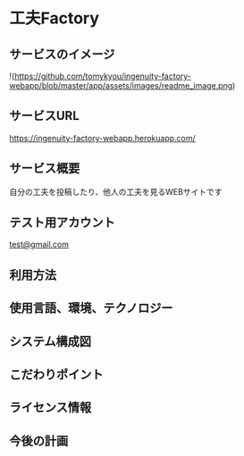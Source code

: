 # 工夫Factory


## サービスのイメージ
!(https://github.com/tomykyou/ingenuity-factory-webapp/blob/master/app/assets/images/readme_image.png)

## サービスURL
https://ingenuity-factory-webapp.herokuapp.com/

## サービス概要
自分の工夫を投稿したり、他人の工夫を見るWEBサイトです

## テスト用アカウント
test@gmail.com

## 利用方法


## 使用言語、環境、テクノロジー


## システム構成図


## こだわりポイント


## ライセンス情報


## 今後の計画

